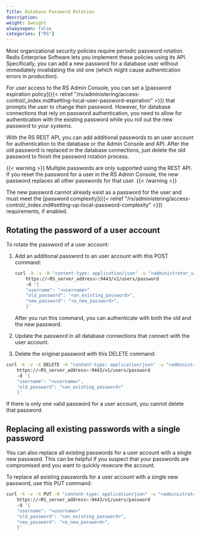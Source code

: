 ```yaml
---
Title: Database Password Rotation
description:
weight: $weight
alwaysopen: false
categories: ["RS"]
---
```

Most organizational security policies require periodic password rotation.
Redis Enterprise Software lets you implement these policies using its API.
Specifically, you can add a new password for a database user without immediately invalidating the old one (which might cause authentication errors in production).

For user access to the RS Admin Console,
you can set a [password expiration policy]({{< relref "/rs/administering/access-control/_index.md#setting-local-user-password-expiration" >}}) that prompts the user to change their password.
However, for database connections that rely on password authentication,
you need to allow for authentication with the existing password while you roll out the new password to your systems.

With the RS REST API, you can add additional passwords to an user account for authentication to the database or the Admin Console and API.
After the old password is replaced in the database connections,
just delete the old password to finish the password rotation process.

{{< warning >}}
Multiple passwords are only supported using the REST API.
If you reset the password for a user in the RS Admin Console,
the new password replaces all other passwords for that user.
{{< /warning >}}

The new password cannot already exist as a password for the user and must meet the [password complexity]({{< relref "/rs/administering/access-control/_index.md#setting-up-local-password-complexity" >}}) requirements, if enabled.

## Rotating the password of a user account

To rotate the password of a user account:

1. Add an additional password to an user account with this POST command:

    ```sh
    curl -k -v -H "content-type: application/json" -u "<administrator_user>:<password>"
        https://<RS_server_address>:9443/v1/users/password
        -d '{
        "username": "<username>"
        "old_password": "<an_existing_password>",
        "new_password": "<a_new_password>",
        }'
    ```

    After you run this command, you can authenticate with both the old and the new password.

1. Update the password in all database connections that connect with the user account.
1. Delete the original password with this DELETE command:

```sh
curl -k -v -X DELETE -H "content-type: application/json" -u "<administrator_user>:<password>"
    https://<RS_server_address>:9443/v1/users/password
    -d '{
    "username": "<username>",
    "old_password": "<an_existing_password>"
    }'
```

If there is only one valid password for a user account, you cannot delete that password.

## Replacing all existing passwords with a single password

You can also replace all existing passwords for a user account with a single new password.
This can be helpful if you suspect that your passwords are compromised and you want to quickly resecure the account.

To replace all existing passwords for a user account with a single new password, use this PUT command:

```sh
curl -k -v -X PUT -H "content-type: application/json" -u "<administrator_user>:<password>"
    https://<RS_server_address>:9443/v1/users/password
    -d '{
    "username": "<username>"
    "old_password": "<an_existing_password>",
    "new_password": "<a_new_password>",
    }'
```

